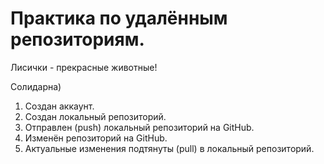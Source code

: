 # Практика по удалённым репозиториям.

Лисички - прекрасные животные!

Солидарна)

1. Создан аккаунт.
2. Создан локальный репозиторий.
3. Отправлен (push) локальный репозиторий на GitHub.
4. Изменён репозиторий на GitHub.
5. Актуальные изменения подтянуты (pull) в локальный репозиторий.